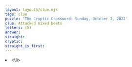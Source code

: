 ```yaml
---
layout: layouts/clue.njk
tags: clue
puzzle: 'The Cryptic Crossword: Sunday, October 2, 2022'
clue: Attacked mixed beets
letters: (5)
answer:
straight:
cryptic:
straight_is_first:
---
```

<li><\li>